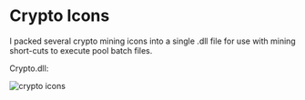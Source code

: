 # Crypto Icons
I packed several crypto mining icons into a single .dll file for use with mining short-cuts to execute pool batch files.

Crypto.dll:

<img src="http://www.minerbaby.com/images/icons.PNG" alt="crypto icons">
